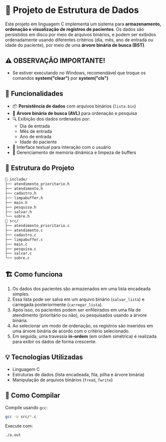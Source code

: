 # 📁 Projeto de Estrutura de Dados

Este projeto em linguagem C implementa um sistema para **armazenamento, ordenação e visualização de registros de pacientes**. Os dados são persistidos em disco por meio de arquivos binários, e podem ser exibidos ordenadamente usando diferentes critérios (dia, mês, ano de entrada ou idade do paciente), por meio de uma **árvore binária de busca (BST)**.

## ⚠️ OBSERVAÇÃO IMPORTANTE!
- Se estiver executando no Windows, recomendável que troque os comandos **system("clear")** por **system("cls")**

## 🧠 Funcionalidades

- 📦 **Persistência de dados** com arquivos binários (`lista.bin`)
- 🌳 **Árvore binária de busca (AVL)** para ordenação e pesquisa
- 🔍 Exibição dos dados ordenados por:
  - Dia de entrada
  - Mês de entrada
  - Ano de entrada
  - Idade do paciente
- 🧾 Interface textual para interação com o usuário
- 🧼 Gerenciamento de memória dinâmica e limpeza de buffers

## 📂 Estrutura do Projeto
```bash
📁 include/
├── atendimento_prioritario.h
├── atendimento.h
├── cadastro.h
├── limpabuffer.h
├── main.h
├── pesquisa.h
├── salvar.h
└── sobre.h
📁 src/
├── atendimento_prioritario.c
├── atendimento.c
├── cadastro.c
├── limpabuffer.c
├── main.c
├── pesquisa.c
├── salvar.c
└── sobre.c
```
## 🏗️ Como funciona

1. Os dados dos pacientes são armazenados em uma lista encadeada simples.
2. Essa lista pode ser salva em um arquivo binário (`salvar_lista`) e carregada posteriormente (`carregar_lista`).
3. Após isso, os pacientes podem ser enfileirados em uma fila de atendimento (prioritário ou não), ou pesquisados usando a árvore binária.
4. Ao selecionar um modo de ordenação, os registros são inseridos em uma árvore binária de acordo com o critério selecionado.
5. Em seguida, uma travessia **in-ordem** (em ordem simétrica) é realizada para exibir os dados de forma crescente.

## 💡 Tecnologias Utilizadas

- Linguagem C
- Estruturas de dados (lista encadeada, fila, pilha e árvore binária)
- Manipulação de arquivos binários (`fread`, `fwrite`)

## 🚀 Como Compilar

Compile usando `gcc`:

```bash
gcc -o src/*.c
```

Execute com:
```bash
./a.out
```
